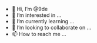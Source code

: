 - 👋 Hi, I’m @9de
- 👀 I’m interested in ...
- 🌱 I’m currently learning ...
- 💞️ I’m looking to collaborate on ...
- 📫 How to reach me ...

<!---
9de/9de is a ✨ special ✨ repository because its `README.md` (this file) appears on your GitHub profile.
You can click the Preview link to take a look at your changes.
--->

